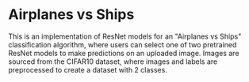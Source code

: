 # Airplanes vs Ships
This is an implementation of ResNet models for an "Airplanes vs Ships" classification algorithm, where users can select one of two pretrained ResNet models to make predictions on an uploaded image. Images are sourced from the CIFAR10 dataset, where images and labels are preprocessed to create a dataset with 2 classes.
